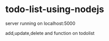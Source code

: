 # todo-list-using-nodejs

 server running on localhost:5000
 
 add,update,delete and function on todolist
 
